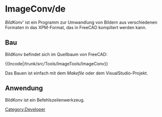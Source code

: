 # ImageConv/de



*BildKonv*\' ist ein Programm zur Umwandlung von Bildern aus verschiedenen Formaten in das XPM-Format, das in FreeCAD kompiliert werden kann.

## Bau

BildKonv befindet sich im Quellbaum von FreeCAD:


{{Incode|/trunk/src/Tools/ImageTools/ImageConv}}

Das Bauen ist einfach mit dem *Makefile* oder dem VisualStudio-Projekt.

## Anwendung

BildKonv ist ein Befehlszeilenwerkzeug.

[Category:Developer](Category:Developer.md)
